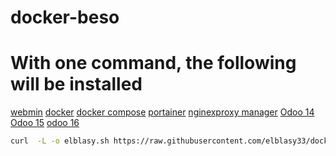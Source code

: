 # docker-beso
# With one command, the following will be installed
[ webmin](https://www.webmin.com/)
[ docker](https://www.docker.com/)
[ docker compose](https://docs.docker.com/engine/reference/commandline/compose/)
[portainer](https://docs.portainer.io/)
[ nginexproxy manager](https://nginxproxymanager.com/)
[ Odoo 14](https://www.odoo.com/documentation/14.0/)
[ Odoo 15](https://www.odoo.com/documentation/15.0/)
[odoo 16](https://www.odoo.com/documentation/16.0/)
``` bash
curl  -L -o elblasy.sh https://raw.githubusercontent.com/elblasy33/docker-beso/main/elblasy.sh  && chmod +x elblasy.sh && ./elblasy.sh

```
